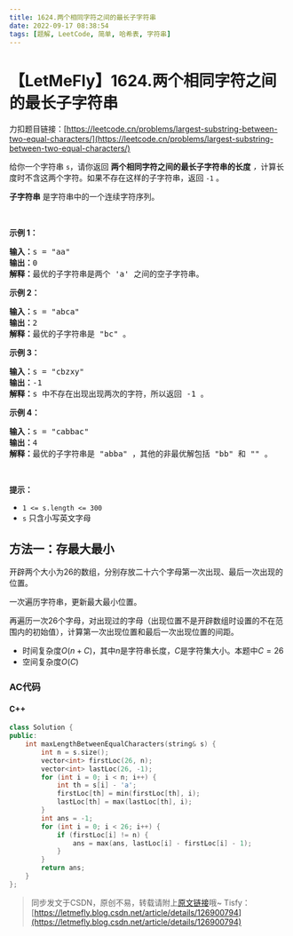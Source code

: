 ```yaml
---
title: 1624.两个相同字符之间的最长子字符串
date: 2022-09-17 08:38:54
tags: [题解, LeetCode, 简单, 哈希表, 字符串]
---
```


# 【LetMeFly】1624.两个相同字符之间的最长子字符串

力扣题目链接：[https://leetcode.cn/problems/largest-substring-between-two-equal-characters/](https://leetcode.cn/problems/largest-substring-between-two-equal-characters/)

<p>给你一个字符串 <code>s</code>，请你返回 <strong>两个相同字符之间的最长子字符串的长度</strong> <em>，</em>计算长度时不含这两个字符。如果不存在这样的子字符串，返回 <code>-1</code> 。</p>

<p><strong>子字符串</strong> 是字符串中的一个连续字符序列。</p>

<p> </p>

<p><strong>示例 1：</strong></p>

<pre><strong>输入：</strong>s = "aa"
<strong>输出：</strong>0
<strong>解释：</strong>最优的子字符串是两个 'a' 之间的空子字符串。</pre>

<p><strong>示例 2：</strong></p>

<pre><strong>输入：</strong>s = "abca"
<strong>输出：</strong>2
<strong>解释：</strong>最优的子字符串是 "bc" 。
</pre>

<p><strong>示例 3：</strong></p>

<pre><strong>输入：</strong>s = "cbzxy"
<strong>输出：</strong>-1
<strong>解释：</strong>s 中不存在出现出现两次的字符，所以返回 -1 。
</pre>

<p><strong>示例 4：</strong></p>

<pre><strong>输入：</strong>s = "cabbac"
<strong>输出：</strong>4
<strong>解释：</strong>最优的子字符串是 "abba" ，其他的非最优解包括 "bb" 和 "" 。
</pre>

<p> </p>

<p><strong>提示：</strong></p>

<ul>
	<li><code>1 &lt;= s.length &lt;= 300</code></li>
	<li><code>s</code> 只含小写英文字母</li>
</ul>


    
## 方法一：存最大最小

开辟两个大小为26的数组，分别存放二十六个字母第一次出现、最后一次出现的位置。

一次遍历字符串，更新最大最小位置。

再遍历一次26个字母，对出现过的字母（出现位置不是开辟数组时设置的不在范围内的初始值），计算第一次出现位置和最后一次出现位置的间距。

+ 时间复杂度$O(n + C)$，其中$n$是字符串长度，$C$是字符集大小。本题中$C=26$
+ 空间复杂度$O(C)$

### AC代码

#### C++

```cpp
class Solution {
public:
    int maxLengthBetweenEqualCharacters(string& s) {
        int n = s.size();
        vector<int> firstLoc(26, n);
        vector<int> lastLoc(26, -1);
        for (int i = 0; i < n; i++) {
            int th = s[i] - 'a';
            firstLoc[th] = min(firstLoc[th], i);
            lastLoc[th] = max(lastLoc[th], i);
        }
        int ans = -1;
        for (int i = 0; i < 26; i++) {
            if (firstLoc[i] != n) {
                ans = max(ans, lastLoc[i] - firstLoc[i] - 1);
            }
        }
        return ans;
    }
};
```

> 同步发文于CSDN，原创不易，转载请附上[原文链接](https://blog.tisfy.eu.org/2022/09/17/LeetCode%201624.%E4%B8%A4%E4%B8%AA%E7%9B%B8%E5%90%8C%E5%AD%97%E7%AC%A6%E4%B9%8B%E9%97%B4%E7%9A%84%E6%9C%80%E9%95%BF%E5%AD%90%E5%AD%97%E7%AC%A6%E4%B8%B2/)哦~
> Tisfy：[https://letmefly.blog.csdn.net/article/details/126900794](https://letmefly.blog.csdn.net/article/details/126900794)
